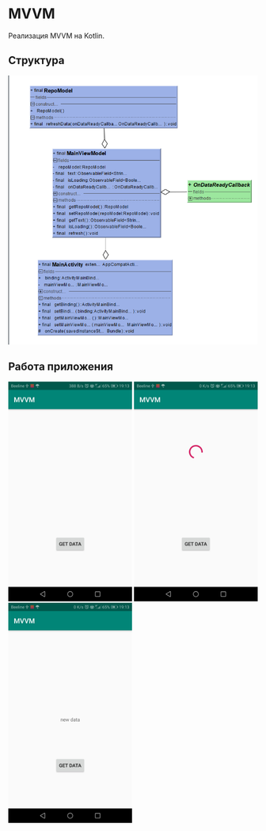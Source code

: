 # MVVM

Реализация MVVM на Kotlin.

## Структура 
![UML](UML.png)

## Работа приложения 
<img src="https://github.com/DariaVoo/MVVM/blob/master/work1.jpg" width="250"> <img src="https://github.com/DariaVoo/MVVM/blob/master/work2.jpg" width="250"> <img src="https://github.com/DariaVoo/MVVM/blob/master/work3.jpg" width="250">

